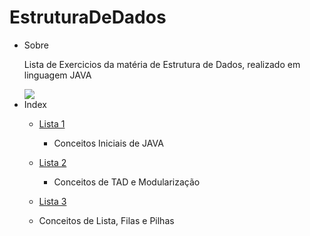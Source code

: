 # EstruturaDeDados
<!--ts-->
   * Sobre
    <p>Lista de Exercicios da matéria de Estrutura de Dados, realizado em linguagem JAVA</p>
    <img src="https://img.shields.io/static/v1?label=JAVA&message=v11.0.14.1&color=FF8C00&style=for-the-badge&logo=ghost"/>
   * Index
     * [Lista 1](https://github.com/beatrizdaddea/EstruturaDeDados/tree/main/Exercicio1)
           <ul> <li> Conceitos Iniciais de JAVA </li> </ul>
           
     * [Lista 2](https://github.com/beatrizdaddea/EstruturaDeDados/tree/main/Lista2)
           <ul> <li> Conceitos de TAD e Modularização </li> </ul>
     * [Lista 3](https://github.com/beatrizdaddea/EstruturaDeDados/tree/main/Lista%203)
     <ul> <li> Conceitos de Lista, Filas e Pilhas </li> </ul>
<!--te-->


